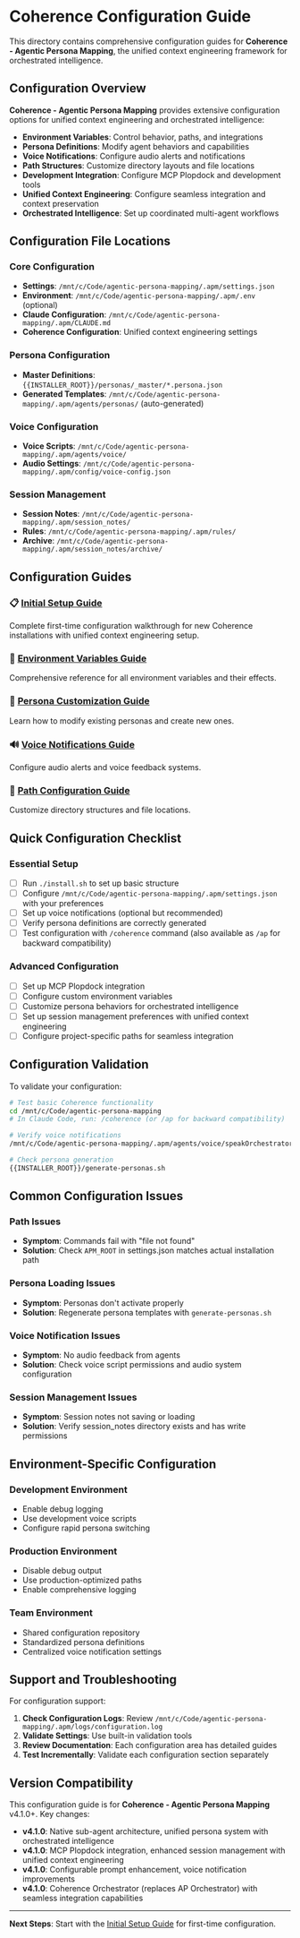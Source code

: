 # Coherence Configuration Guide

This directory contains comprehensive configuration guides for **Coherence - Agentic Persona Mapping**, the unified context engineering framework for orchestrated intelligence.

## Configuration Overview

**Coherence - Agentic Persona Mapping** provides extensive configuration options for unified context engineering and orchestrated intelligence:

- **Environment Variables**: Control behavior, paths, and integrations
- **Persona Definitions**: Modify agent behaviors and capabilities
- **Voice Notifications**: Configure audio alerts and notifications
- **Path Structures**: Customize directory layouts and file locations
- **Development Integration**: Configure MCP Plopdock and development tools
- **Unified Context Engineering**: Configure seamless integration and context preservation
- **Orchestrated Intelligence**: Set up coordinated multi-agent workflows

## Configuration File Locations

### Core Configuration
- **Settings**: `/mnt/c/Code/agentic-persona-mapping/.apm/settings.json`
- **Environment**: `/mnt/c/Code/agentic-persona-mapping/.apm/.env` (optional)
- **Claude Configuration**: `/mnt/c/Code/agentic-persona-mapping/.apm/CLAUDE.md`
- **Coherence Configuration**: Unified context engineering settings

### Persona Configuration
- **Master Definitions**: `{{INSTALLER_ROOT}}/personas/_master/*.persona.json`
- **Generated Templates**: `/mnt/c/Code/agentic-persona-mapping/.apm/agents/personas/` (auto-generated)

### Voice Configuration
- **Voice Scripts**: `/mnt/c/Code/agentic-persona-mapping/.apm/agents/voice/`
- **Audio Settings**: `/mnt/c/Code/agentic-persona-mapping/.apm/config/voice-config.json`

### Session Management
- **Session Notes**: `/mnt/c/Code/agentic-persona-mapping/.apm/session_notes/`
- **Rules**: `/mnt/c/Code/agentic-persona-mapping/.apm/rules/`
- **Archive**: `/mnt/c/Code/agentic-persona-mapping/.apm/session_notes/archive/`

## Configuration Guides

### 📋 [Initial Setup Guide](./initial-setup.md)
Complete first-time configuration walkthrough for new Coherence installations with unified context engineering setup.

### 🔧 [Environment Variables Guide](./environment-variables.md)
Comprehensive reference for all environment variables and their effects.

### 👤 [Persona Customization Guide](./customizing-personas.md)
Learn how to modify existing personas and create new ones.

### 🔊 [Voice Notifications Guide](./voice-notifications.md)
Configure audio alerts and voice feedback systems.

### 📁 [Path Configuration Guide](./path-configuration.md)
Customize directory structures and file locations.

## Quick Configuration Checklist

### Essential Setup
- [ ] Run `./install.sh` to set up basic structure
- [ ] Configure `/mnt/c/Code/agentic-persona-mapping/.apm/settings.json` with your preferences
- [ ] Set up voice notifications (optional but recommended)
- [ ] Verify persona definitions are correctly generated
- [ ] Test configuration with `/coherence` command (also available as `/ap` for backward compatibility)

### Advanced Configuration
- [ ] Set up MCP Plopdock integration
- [ ] Configure custom environment variables
- [ ] Customize persona behaviors for orchestrated intelligence
- [ ] Set up session management preferences with unified context engineering
- [ ] Configure project-specific paths for seamless integration

## Configuration Validation

To validate your configuration:

```bash
# Test basic Coherence functionality
cd /mnt/c/Code/agentic-persona-mapping
# In Claude Code, run: /coherence (or /ap for backward compatibility)

# Verify voice notifications
/mnt/c/Code/agentic-persona-mapping/.apm/agents/voice/speakOrchestrator.sh "Coherence configuration test"

# Check persona generation
{{INSTALLER_ROOT}}/generate-personas.sh
```

## Common Configuration Issues

### Path Issues
- **Symptom**: Commands fail with "file not found"
- **Solution**: Check `APM_ROOT` in settings.json matches actual installation path

### Persona Loading Issues
- **Symptom**: Personas don't activate properly
- **Solution**: Regenerate persona templates with `generate-personas.sh`

### Voice Notification Issues
- **Symptom**: No audio feedback from agents
- **Solution**: Check voice script permissions and audio system configuration

### Session Management Issues
- **Symptom**: Session notes not saving or loading
- **Solution**: Verify session_notes directory exists and has write permissions

## Environment-Specific Configuration

### Development Environment
- Enable debug logging
- Use development voice scripts
- Configure rapid persona switching

### Production Environment
- Disable debug output
- Use production-optimized paths
- Enable comprehensive logging

### Team Environment
- Shared configuration repository
- Standardized persona definitions
- Centralized voice notification settings

## Support and Troubleshooting

For configuration support:

1. **Check Configuration Logs**: Review `/mnt/c/Code/agentic-persona-mapping/.apm/logs/configuration.log`
2. **Validate Settings**: Use built-in validation tools
3. **Review Documentation**: Each configuration area has detailed guides
4. **Test Incrementally**: Validate each configuration section separately

## Version Compatibility

This configuration guide is for **Coherence - Agentic Persona Mapping** v4.1.0+. Key changes:

- **v4.1.0**: Native sub-agent architecture, unified persona system with orchestrated intelligence
- **v4.1.0**: MCP Plopdock integration, enhanced session management with unified context engineering
- **v4.1.0**: Configurable prompt enhancement, voice notification improvements
- **v4.1.0**: Coherence Orchestrator (replaces AP Orchestrator) with seamless integration capabilities

---

**Next Steps**: Start with the [Initial Setup Guide](./initial-setup.md) for first-time configuration.